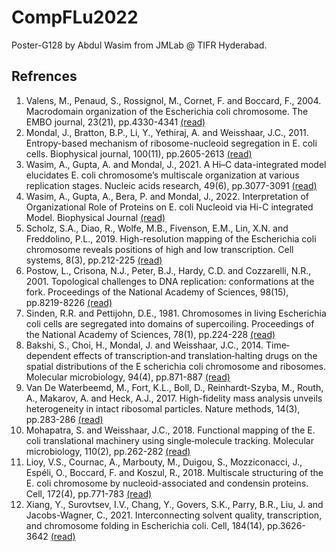 # CompFLu2022
Poster-G128 by Abdul Wasim from JMLab @ TIFR Hyderabad.</br>
## Refrences
1. Valens, M., Penaud, S., Rossignol, M., Cornet, F. and Boccard, F., 2004. Macrodomain organization of the Escherichia coli chromosome. The EMBO journal, 23(21), pp.4330-4341 [(read)](https://www.embopress.org/doi/full/10.1038/sj.emboj.7600434)
2. Mondal, J., Bratton, B.P., Li, Y., Yethiraj, A. and Weisshaar, J.C., 2011. Entropy-based mechanism of ribosome-nucleoid segregation in E. coli cells. Biophysical journal, 100(11), pp.2605-2613 [(read)](https://www.sciencedirect.com/science/article/pii/S0006349511004759)
3. Wasim, A., Gupta, A. and Mondal, J., 2021. A Hi–C data-integrated model elucidates E. coli chromosome’s multiscale organization at various replication stages. Nucleic acids research, 49(6), pp.3077-3091 [(read)](https://academic.oup.com/nar/article/49/6/3077/6154475)
4. Wasim, A., Gupta, A., Bera, P. and Mondal, J., 2022. Interpretation of Organizational Role of Proteins on E. coli Nucleoid via Hi-C integrated Model. Biophysical Journal [(read)](https://www.sciencedirect.com/science/article/pii/S0006349522038541)
5. Scholz, S.A., Diao, R., Wolfe, M.B., Fivenson, E.M., Lin, X.N. and Freddolino, P.L., 2019. High-resolution mapping of the Escherichia coli chromosome reveals positions of high and low transcription. Cell systems, 8(3), pp.212-225 [(read)](https://www.sciencedirect.com/science/article/pii/S2405471219300389)
6. Postow, L., Crisona, N.J., Peter, B.J., Hardy, C.D. and Cozzarelli, N.R., 2001. Topological challenges to DNA replication: conformations at the fork. Proceedings of the National Academy of Sciences, 98(15), pp.8219-8226 [(read)](https://www.pnas.org/doi/abs/10.1073/pnas.111006998)
7. Sinden, R.R. and Pettijohn, D.E., 1981. Chromosomes in living Escherichia coli cells are segregated into domains of supercoiling. Proceedings of the National Academy of Sciences, 78(1), pp.224-228 [(read)](https://www.pnas.org/doi/abs/10.1073/pnas.78.1.224)
8. Bakshi, S., Choi, H., Mondal, J. and Weisshaar, J.C., 2014. Time‐dependent effects of transcription‐and translation‐halting drugs on the spatial distributions of the E scherichia coli chromosome and ribosomes. Molecular microbiology, 94(4), pp.871-887 [(read)](https://onlinelibrary.wiley.com/doi/full/10.1111/mmi.12805)
9. Van De Waterbeemd, M., Fort, K.L., Boll, D., Reinhardt-Szyba, M., Routh, A., Makarov, A. and Heck, A.J., 2017. High-fidelity mass analysis unveils heterogeneity in intact ribosomal particles. Nature methods, 14(3), pp.283-286 [(read)](https://www.nature.com/articles/nmeth.4147)
10. Mohapatra, S. and Weisshaar, J.C., 2018. Functional mapping of the E. coli translational machinery using single‐molecule tracking. Molecular microbiology, 110(2), pp.262-282 [(read)](https://onlinelibrary.wiley.com/doi/full/10.1111/mmi.14103)
11. Lioy, V.S., Cournac, A., Marbouty, M., Duigou, S., Mozziconacci, J., Espéli, O., Boccard, F. and Koszul, R., 2018. Multiscale structuring of the E. coli chromosome by nucleoid-associated and condensin proteins. Cell, 172(4), pp.771-783 [(read)](https://www.sciencedirect.com/science/article/pii/S0092867417315076)
12. Xiang, Y., Surovtsev, I.V., Chang, Y., Govers, S.K., Parry, B.R., Liu, J. and Jacobs-Wagner, C., 2021. Interconnecting solvent quality, transcription, and chromosome folding in Escherichia coli. Cell, 184(14), pp.3626-3642 [(read)](https://www.sciencedirect.com/science/article/pii/S0092867421006899)
